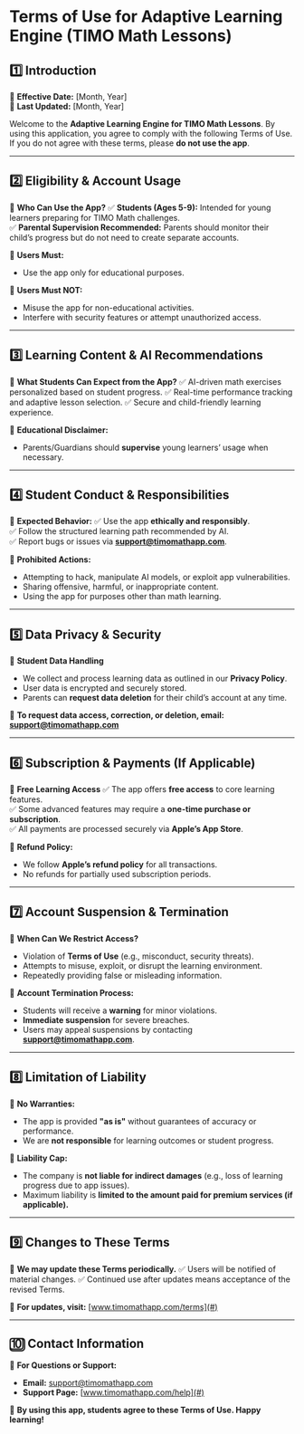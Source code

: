 # **Terms of Use for Adaptive Learning Engine (TIMO Math Lessons)**

## **1️⃣ Introduction**
📌 **Effective Date:** [Month, Year]  
📌 **Last Updated:** [Month, Year]  

Welcome to the **Adaptive Learning Engine for TIMO Math Lessons**. By using this application, you agree to comply with the following Terms of Use. If you do not agree with these terms, please **do not use the app**.

---

## **2️⃣ Eligibility & Account Usage**
📌 **Who Can Use the App?**
✅ **Students (Ages 5-9):** Intended for young learners preparing for TIMO Math challenges.  
✅ **Parental Supervision Recommended:** Parents should monitor their child’s progress but do not need to create separate accounts.  

🔹 **Users Must:**
- Use the app only for educational purposes.

🔹 **Users Must NOT:**
- Misuse the app for non-educational activities.
- Interfere with security features or attempt unauthorized access.

---

## **3️⃣ Learning Content & AI Recommendations**
📌 **What Students Can Expect from the App?**
✅ AI-driven math exercises personalized based on student progress.
✅ Real-time performance tracking and adaptive lesson selection.
✅ Secure and child-friendly learning experience.

🔹 **Educational Disclaimer:**
- Parents/Guardians should **supervise** young learners’ usage when necessary.

---

## **4️⃣ Student Conduct & Responsibilities**
📌 **Expected Behavior:**
✅ Use the app **ethically and responsibly**.  
✅ Follow the structured learning path recommended by AI.  
✅ Report bugs or issues via **support@timomathapp.com**.  

🔹 **Prohibited Actions:**
- Attempting to hack, manipulate AI models, or exploit app vulnerabilities.
- Sharing offensive, harmful, or inappropriate content.
- Using the app for purposes other than math learning.

---

## **5️⃣ Data Privacy & Security**
📌 **Student Data Handling**
- We collect and process learning data as outlined in our **Privacy Policy**.
- User data is encrypted and securely stored.
- Parents can **request data deletion** for their child’s account at any time.

🔹 **To request data access, correction, or deletion, email:** **support@timomathapp.com**

---

## **6️⃣ Subscription & Payments (If Applicable)**
📌 **Free Learning Access**
✅ The app offers **free access** to core learning features.  
✅ Some advanced features may require a **one-time purchase or subscription**.  
✅ All payments are processed securely via **Apple’s App Store**.

🔹 **Refund Policy:**
- We follow **Apple’s refund policy** for all transactions.
- No refunds for partially used subscription periods.

---

## **7️⃣ Account Suspension & Termination**
📌 **When Can We Restrict Access?**
- Violation of **Terms of Use** (e.g., misconduct, security threats).
- Attempts to misuse, exploit, or disrupt the learning environment.
- Repeatedly providing false or misleading information.

🔹 **Account Termination Process:**
- Students will receive a **warning** for minor violations.
- **Immediate suspension** for severe breaches.
- Users may appeal suspensions by contacting **support@timomathapp.com**.

---

## **8️⃣ Limitation of Liability**
📌 **No Warranties:**
- The app is provided **"as is"** without guarantees of accuracy or performance.
- We are **not responsible** for learning outcomes or student progress.

📌 **Liability Cap:**
- The company is **not liable for indirect damages** (e.g., loss of learning progress due to app issues).
- Maximum liability is **limited to the amount paid for premium services (if applicable).**

---

## **9️⃣ Changes to These Terms**
📌 **We may update these Terms periodically.**
✅ Users will be notified of material changes.
✅ Continued use after updates means acceptance of the revised Terms.

🔹 **For updates, visit:** [www.timomathapp.com/terms](#)

---

## **🔟 Contact Information**
📌 **For Questions or Support:**
- **Email:** support@timomathapp.com  
- **Support Page:** [www.timomathapp.com/help](#)  

🚀 **By using this app, students agree to these Terms of Use. Happy learning!**

